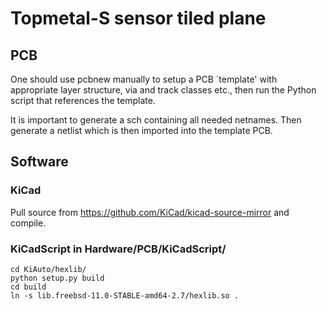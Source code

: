 # Topmetal-S sensor tiled plane

## PCB

One should use pcbnew manually to setup a PCB `template' with appropriate layer structure, via and track classes etc., then run the Python script that references the template.

It is important to generate a sch containing all needed netnames.  Then generate a netlist which is then imported into the template PCB.

## Software
### KiCad

Pull source from https://github.com/KiCad/kicad-source-mirror and compile.

### KiCadScript in Hardware/PCB/KiCadScript/
```
cd KiAuto/hexlib/
python setup.py build
cd build
ln -s lib.freebsd-11.0-STABLE-amd64-2.7/hexlib.so .
```
